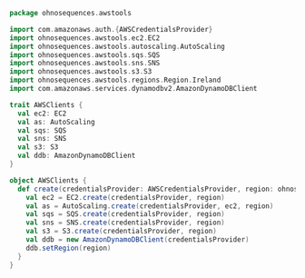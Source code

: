 
```scala
package ohnosequences.awstools

import com.amazonaws.auth.{AWSCredentialsProvider}
import ohnosequences.awstools.ec2.EC2
import ohnosequences.awstools.autoscaling.AutoScaling
import ohnosequences.awstools.sqs.SQS
import ohnosequences.awstools.sns.SNS
import ohnosequences.awstools.s3.S3
import ohnosequences.awstools.regions.Region.Ireland
import com.amazonaws.services.dynamodbv2.AmazonDynamoDBClient

trait AWSClients {
  val ec2: EC2
  val as: AutoScaling
  val sqs: SQS
  val sns: SNS
  val s3: S3
  val ddb: AmazonDynamoDBClient
}

object AWSClients {
  def create(credentialsProvider: AWSCredentialsProvider, region: ohnosequences.awstools.regions.Region = Ireland) = new AWSClients {
    val ec2 = EC2.create(credentialsProvider, region)
    val as = AutoScaling.create(credentialsProvider, ec2, region)
    val sqs = SQS.create(credentialsProvider, region)
    val sns = SNS.create(credentialsProvider, region)
    val s3 = S3.create(credentialsProvider, region)
    val ddb = new AmazonDynamoDBClient(credentialsProvider)
    ddb.setRegion(region)
  }
}

```




[main/scala/ohnosequences/awstools/autoscaling/AutoScaling.scala]: autoscaling/AutoScaling.scala.md
[main/scala/ohnosequences/awstools/autoscaling/AutoScalingGroup.scala]: autoscaling/AutoScalingGroup.scala.md
[main/scala/ohnosequences/awstools/AWSClients.scala]: AWSClients.scala.md
[main/scala/ohnosequences/awstools/dynamodb/DynamoDBUtils.scala]: dynamodb/DynamoDBUtils.scala.md
[main/scala/ohnosequences/awstools/ec2/EC2.scala]: ec2/EC2.scala.md
[main/scala/ohnosequences/awstools/ec2/Filters.scala]: ec2/Filters.scala.md
[main/scala/ohnosequences/awstools/ec2/InstanceType.scala]: ec2/InstanceType.scala.md
[main/scala/ohnosequences/awstools/ec2/Utils.scala]: ec2/Utils.scala.md
[main/scala/ohnosequences/awstools/regions/Region.scala]: regions/Region.scala.md
[main/scala/ohnosequences/awstools/s3/S3.scala]: s3/S3.scala.md
[main/scala/ohnosequences/awstools/sns/SNS.scala]: sns/SNS.scala.md
[main/scala/ohnosequences/awstools/sns/Topic.scala]: sns/Topic.scala.md
[main/scala/ohnosequences/awstools/sqs/Queue.scala]: sqs/Queue.scala.md
[main/scala/ohnosequences/awstools/sqs/SQS.scala]: sqs/SQS.scala.md
[main/scala/ohnosequences/awstools/utils/AutoScalingUtils.scala]: utils/AutoScalingUtils.scala.md
[main/scala/ohnosequences/awstools/utils/DynamoDBUtils.scala]: utils/DynamoDBUtils.scala.md
[main/scala/ohnosequences/awstools/utils/SQSUtils.scala]: utils/SQSUtils.scala.md
[main/scala/ohnosequences/benchmark/Benchmark.scala]: ../benchmark/Benchmark.scala.md
[main/scala/ohnosequences/logging/Logger.scala]: ../logging/Logger.scala.md
[main/scala/ohnosequences/logging/S3Logger.scala]: ../logging/S3Logger.scala.md
[test/scala/ohnosequences/awstools/AWSClients.scala]: ../../../../test/scala/ohnosequences/awstools/AWSClients.scala.md
[test/scala/ohnosequences/awstools/EC2Tests.scala]: ../../../../test/scala/ohnosequences/awstools/EC2Tests.scala.md
[test/scala/ohnosequences/awstools/RegionTests.scala]: ../../../../test/scala/ohnosequences/awstools/RegionTests.scala.md
[test/scala/ohnosequences/awstools/S3Tests.scala]: ../../../../test/scala/ohnosequences/awstools/S3Tests.scala.md
[test/scala/ohnosequences/awstools/SQSTests.scala]: ../../../../test/scala/ohnosequences/awstools/SQSTests.scala.md